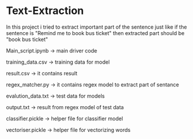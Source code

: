 # Text-Extraction
In this project i tried to extract important part of the sentence just like if the sentence is "Remind me to book bus ticket" then extracted part should be "book bus ticket"

Main_script.ipynb -> main driver code

training_data.csv -> training data for model

result.csv -> it contains result

regex_matcher.py -> it contains regex model to extract part of sentance

evalution_data.txt -> test data for models

output.txt -> result from regex model of test data

classifier.pickle -> helper file for classifier model

vectoriser.pickle -> helper file for vectorizing words


